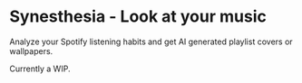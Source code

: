 # Synesthesia - Look at your music

Analyze your Spotify listening habits and get AI generated playlist covers or wallpapers.

Currently a WIP.
